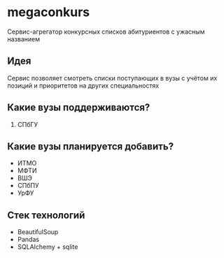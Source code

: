 # megaconkurs
Сервис-агрегатор конкурсных списков абитуриентов с ужасным названием
## Идея
Сервис позволяет смотреть списки поступающих в вузы с учётом их позиций и приоритетов на других специальностях
## Какие вузы поддерживаются?
1. СПбГУ

## Какие вузы планируется добавить?
- ИТМО
- МФТИ
- ВШЭ
- СПбПУ
- УрФУ

## Стек технологий
- BeautifulSoup
- Pandas
- SQLAlchemy + sqlite